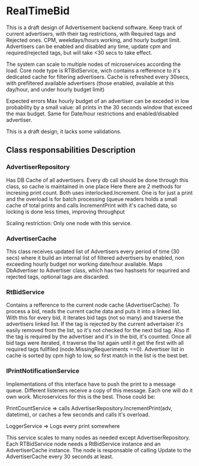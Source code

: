 # RealTimeBid

This is a draft design of Advertisement backend software. Keep track of current advertisers, with their tag restrictions, with Required tags and Rejected ones. CPM, weekdays/hours working, and hourly budget limit. Advertisers can be enabled and disabled any time, update cpm and required/rejected tags, but will take <30 secs to take effect.

The system can scale to multiple nodes of microservices according the load.
Core node type is RTBidService, wich contains a refference to it's dedicated cache for filtering advertisers. Cache is refreshed every 30secs, with prefiltered available advertisers (those enabled, available at this day/hour, and under hourly budget limit)

Expected errors
Max hourly budget of an advertiser can be exceded in low probability by a small value: all prints in the 30 seconds window that exceed the max budget.
Same for Date/hour restrictions and enabled/disabled advertiser.

This is a draft design, it lacks some validations.

## Class responsabilities Description

### AdvertiserRepository
Has DB Cache of all advertisers. Every db call should be done through this class, so cache is maintained in one place
Here there are 2 methods for incresing print count. Both uses interlocked.Increment. One is for just a print and the overload is for batch processing (queue readers holds a small cache of total prints and calls IncrementPrint with it's cached data, so locking is done less times, improving throughput


Scaling restriction: Only one node with this service.

### AdvertiserCache
This class receives updated list of Advertisers every period of time (30 secs) where it build an internal list of filtered advertisers by enabled, non exceeding hourly budget nor working date/hour available. 
Maps DbAdvertiser to Advertiser class, which has two hashsets for requrired and rejected tags, optional tags are discarded.

### RtBidService
Contains a refference to the current node cache (AdvertiserCache). To process a bid, reads the current cache data and puts it into a linked list. With this for every bid, it iterates bid tags (not so many) and traverse the advertisers linked list. If the tag is rejected by the current advertaiser it's easily removed from the list, so it's not checked for the next bid tag. Also if the tag is required by the advertiser and it's in the bid, it's counted.
Once all bid tags were iterated, it traverse the list again until it get the first with all required tags fullfiled (node.MissingRequeriments ==0). Advertiser list in cache is sorted by cpm high to low, so first match in the list is the best bet.

### IPrintNotificationService

Implementations of this interface have to push the print to a message queue. Different listeners receive a copy of this message. Each one will do it own work. Microservices for this is the best.
Those could be:

PrintCountService => calls AdvertiserRepository.IncrementPrint(adv, datetime), or caches a few seconds and calls it's overload.

LoggerService => Logs every print somewhere


This service scales to many nodes as needed except AdvertiserRepository. Each RTBidService node needs a RtBidService instance and an AdvertiserCache instance. The node is responsable of calling Update to the AdvertiserCache every 30 seconds at least.



